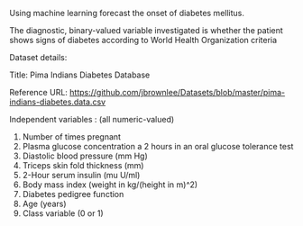 Using machine learning forecast the onset of diabetes mellitus.

The diagnostic, binary-valued variable investigated is whether the patient shows signs of diabetes according to World Health Organization criteria

Dataset details:

Title: Pima Indians Diabetes Database

Reference URL: https://github.com/jbrownlee/Datasets/blob/master/pima-indians-diabetes.data.csv

Independent variables : (all numeric-valued)
   1. Number of times pregnant
   2. Plasma glucose concentration a 2 hours in an oral glucose tolerance test
   3. Diastolic blood pressure (mm Hg)
   4. Triceps skin fold thickness (mm)
   5. 2-Hour serum insulin (mu U/ml)
   6. Body mass index (weight in kg/(height in m)^2)
   7. Diabetes pedigree function
   8. Age (years)
   9. Class variable (0 or 1)

   